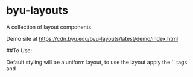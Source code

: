 # byu-layouts
A collection of layout components.

Demo site at <a href="https://cdn.byu.edu/byu-layouts/latest/demo/index.html">https://cdn.byu.edu/byu-layouts/latest/demo/index.html</a>

##To Use:

Default styling will be a uniform layout, to use the layout apply the '<byu-card-layout></byu-card-layout>' tags and  
